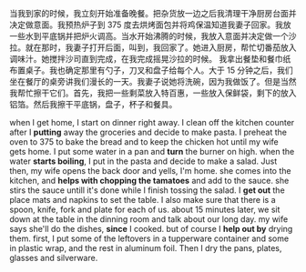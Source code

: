 当我到家的时候，我立刻开始准备晚餐。把杂货放一边之后我清理干净厨房台面并决定做意面。我预热炉子到 375 度去烘烤面包并将鸡保温知道我妻子回家。我放一些水到平底锅并把炉火调高。当水开始沸腾的时候，我放入意面并决定做一个沙拉。就在那时，我妻子打开后面，叫到，我回家了。她进入厨房，帮忙切番茄放入调味汁。她搅拌沙司直到完成，在我完成摇晃沙拉的时候。
我拿出餐垫和餐巾纸布置桌子。我也确定那里有勺子，刀叉和盘子给每个人。大于 15 分钟之后，我们坐在餐厅的桌旁讲我们漫长的一天。我妻子说她将洗碗，因为我做饭了。但是当然我帮忙擦干它们。首先，我把一些剩菜放入特百惠，一些放入保鲜袋，剩下的放入铝箔。然后我擦干平底锅，盘子，杯子和餐具。

when I get home, I start on dinner right away. I clean off the kitchen counter after I **putting** away the groceries and decide to make pasta. I preheat the oven to 375 to bake the bread and to keep the chicken hot until my wife gets home. I put some water in a pan and **turn** the burner on high. when the water **starts boiling**, I put in the pasta and decide to make a salad. Just then, my wife opens the back door and yells, I'm home. she comes into the kitchen, and **helps with chopping the tamatoes** and add to the sauce. she stirs the sauce untill it's done while I finish tossing the salad.
I **get out** the place mats and napkins to set the table. I also make sure that there is a spoon, knife, fork and plate for each of us. about 15 minutes later, we sit down at the table in the dinning room and talk about our long day. my wife says she'll do the dishes, **since** I cooked. but of course I **help out by** drying them. first, I put some of the leftovers in a tupperware container and some in plastic wrap, and the rest in aluminum foil. Then I dry the pans, plates, glasses and silverware.
